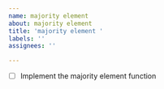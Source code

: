 ```yaml
---
name: majority element
about: majority element
title: 'majority element '
labels: ''
assignees: ''

---
```


-[ ] Implement the majority element function
